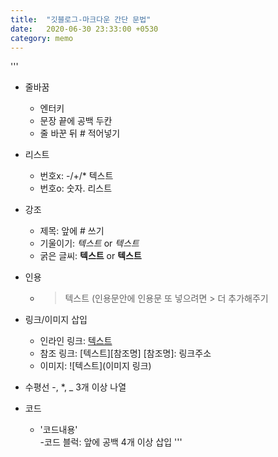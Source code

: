 ```yaml
---
title:  "깃블로그-마크다운 간단 문법"
date:   2020-06-30 23:33:00 +0530
category: memo
---
```

'''
+ 줄바꿈
  - 엔터키
  - 문장 끝에 공백 두칸
  - 줄 바꾼 뒤 # 적어넣기

+ 리스트
  - 번호x: -/+/* 텍스트
  - 번호o: 숫자. 리스트

+ 강조
  - 제목: 앞에 # 쓰기
  - 기울이기: *텍스트* or _텍스트_
  - 굵은 글씨: **텍스트** or __텍스트__
  
+ 인용
  - > 텍스트 (인용문안에 인용문 또 넣으려면 > 더 추가해주기
  
+ 링크/이미지 삽입
  - 인라인 링크: [텍스트](링크주소)
  - 참조 링크: [텍스트][참조명]
               [참조명]: 링크주소
  - 이미지: ![텍스트](이미지 링크)
  
+ 수평선
  -, *, _ 3개 이상 나열
  
+ 코드
  - \'코드내용\'  
  -코드 블럭: 앞에 공백 4개 이상 삽입
'''
